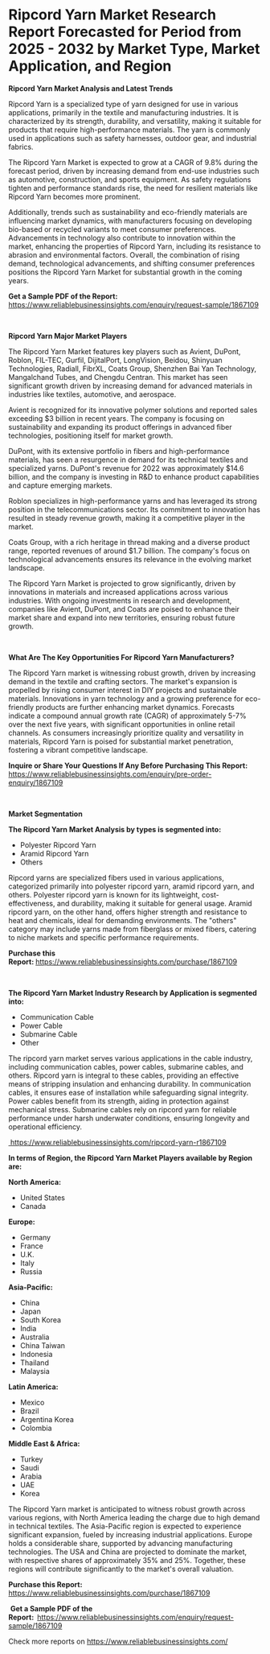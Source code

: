 <p><h1>Ripcord Yarn Market Research Report Forecasted for Period from 2025 -  2032 by Market Type, Market Application, and Region</h1></p><p><strong>Ripcord Yarn Market Analysis and Latest Trends</strong></p>
<p><p>Ripcord Yarn is a specialized type of yarn designed for use in various applications, primarily in the textile and manufacturing industries. It is characterized by its strength, durability, and versatility, making it suitable for products that require high-performance materials. The yarn is commonly used in applications such as safety harnesses, outdoor gear, and industrial fabrics.</p><p>The Ripcord Yarn Market is expected to grow at a CAGR of 9.8% during the forecast period, driven by increasing demand from end-use industries such as automotive, construction, and sports equipment. As safety regulations tighten and performance standards rise, the need for resilient materials like Ripcord Yarn becomes more prominent. </p><p>Additionally, trends such as sustainability and eco-friendly materials are influencing market dynamics, with manufacturers focusing on developing bio-based or recycled variants to meet consumer preferences. Advancements in technology also contribute to innovation within the market, enhancing the properties of Ripcord Yarn, including its resistance to abrasion and environmental factors. Overall, the combination of rising demand, technological advancements, and shifting consumer preferences positions the Ripcord Yarn Market for substantial growth in the coming years.</p></p>
<p><strong>Get a Sample PDF of the Report:&nbsp;</strong> <a href="https://www.reliablebusinessinsights.com/enquiry/request-sample/1867109?utm_campaign=2094&utm_medium=2&utm_source=Github&utm_content=ia&utm_term=04022025&utm_id=ripcord-yarn">https://www.reliablebusinessinsights.com/enquiry/request-sample/1867109</a></p>
<p>&nbsp;</p>
<p><strong>Ripcord Yarn Major Market Players</strong></p>
<p><p>The Ripcord Yarn Market features key players such as Avient, DuPont, Roblon, FIL-TEC, Gurfil, DijitalPort, LongVision, Beidou, Shinyuan Technologies, Radiall, FibrXL, Coats Group, Shenzhen Bai Yan Technology, Mangalchand Tubes, and Chengdu Centran. This market has seen significant growth driven by increasing demand for advanced materials in industries like textiles, automotive, and aerospace.</p><p>Avient is recognized for its innovative polymer solutions and reported sales exceeding $3 billion in recent years. The company is focusing on sustainability and expanding its product offerings in advanced fiber technologies, positioning itself for market growth.</p><p>DuPont, with its extensive portfolio in fibers and high-performance materials, has seen a resurgence in demand for its technical textiles and specialized yarns. DuPont's revenue for 2022 was approximately $14.6 billion, and the company is investing in R&D to enhance product capabilities and capture emerging markets.</p><p>Roblon specializes in high-performance yarns and has leveraged its strong position in the telecommunications sector. Its commitment to innovation has resulted in steady revenue growth, making it a competitive player in the market.</p><p>Coats Group, with a rich heritage in thread making and a diverse product range, reported revenues of around $1.7 billion. The company's focus on technological advancements ensures its relevance in the evolving market landscape.</p><p>The Ripcord Yarn Market is projected to grow significantly, driven by innovations in materials and increased applications across various industries. With ongoing investments in research and development, companies like Avient, DuPont, and Coats are poised to enhance their market share and expand into new territories, ensuring robust future growth.</p></p>
<p>&nbsp;</p>
<p><strong>What Are The Key Opportunities For Ripcord Yarn Manufacturers?</strong></p>
<p><p>The Ripcord Yarn market is witnessing robust growth, driven by increasing demand in the textile and crafting sectors. The market's expansion is propelled by rising consumer interest in DIY projects and sustainable materials. Innovations in yarn technology and a growing preference for eco-friendly products are further enhancing market dynamics. Forecasts indicate a compound annual growth rate (CAGR) of approximately 5-7% over the next five years, with significant opportunities in online retail channels. As consumers increasingly prioritize quality and versatility in materials, Ripcord Yarn is poised for substantial market penetration, fostering a vibrant competitive landscape.</p></p>
<p><strong>Inquire or Share Your Questions If Any Before Purchasing This Report:</strong> <a href="https://www.reliablebusinessinsights.com/enquiry/pre-order-enquiry/1867109?utm_campaign=2094&utm_medium=2&utm_source=Github&utm_content=ia&utm_term=04022025&utm_id=ripcord-yarn">https://www.reliablebusinessinsights.com/enquiry/pre-order-enquiry/1867109</a></p>
<p>&nbsp;</p>
<p><strong>Market Segmentation</strong></p>
<p><strong>The Ripcord Yarn Market Analysis by types is segmented into:</strong></p>
<p><ul><li>Polyester Ripcord Yarn</li><li>Aramid Ripcord Yarn</li><li>Others</li></ul></p>
<p><p>Ripcord yarns are specialized fibers used in various applications, categorized primarily into polyester ripcord yarn, aramid ripcord yarn, and others. Polyester ripcord yarn is known for its lightweight, cost-effectiveness, and durability, making it suitable for general usage. Aramid ripcord yarn, on the other hand, offers higher strength and resistance to heat and chemicals, ideal for demanding environments. The "others" category may include yarns made from fiberglass or mixed fibers, catering to niche markets and specific performance requirements.</p></p>
<p><strong>Purchase this Report:&nbsp;</strong><a href="https://www.reliablebusinessinsights.com/purchase/1867109?utm_campaign=2094&utm_medium=2&utm_source=Github&utm_content=ia&utm_term=04022025&utm_id=ripcord-yarn">https://www.reliablebusinessinsights.com/purchase/1867109</a></p>
<p>&nbsp;</p>
<p><strong>The Ripcord Yarn Market Industry Research by Application is segmented into:</strong></p>
<p><ul><li>Communication Cable</li><li>Power Cable</li><li>Submarine Cable</li><li>Other</li></ul></p>
<p><p>The ripcord yarn market serves various applications in the cable industry, including communication cables, power cables, submarine cables, and others. Ripcord yarn is integral to these cables, providing an effective means of stripping insulation and enhancing durability. In communication cables, it ensures ease of installation while safeguarding signal integrity. Power cables benefit from its strength, aiding in protection against mechanical stress. Submarine cables rely on ripcord yarn for reliable performance under harsh underwater conditions, ensuring longevity and operational efficiency.</p></p>
<p><a href="https://www.reliablebusinessinsights.com/ripcord-yarn-r1867109?utm_campaign=2094&utm_medium=2&utm_source=Github&utm_content=ia&utm_term=04022025&utm_id=ripcord-yarn">&nbsp;https://www.reliablebusinessinsights.com/ripcord-yarn-r1867109</a></p>
<p><strong>In terms of Region, the Ripcord Yarn Market Players available by Region are:</strong></p>
<p>
    <p> <strong> North America: </strong>
        <ul>
            <li>United States</li>
            <li>Canada</li>
        </ul>
        </p> 
    <p> <strong> Europe: </strong>
        <ul>
            <li>Germany</li>
            <li>France</li>
            <li>U.K.</li>
            <li>Italy</li>
            <li>Russia</li>
        </ul>
        </p> 
    <p> <strong> Asia-Pacific: </strong>
        <ul>
            <li>China</li>
            <li>Japan</li>
            <li>South Korea</li>
            <li>India</li>
            <li>Australia</li>
            <li>China Taiwan</li>
            <li>Indonesia</li>
            <li>Thailand</li>
            <li>Malaysia</li>
        </ul>
        </p> 
    <p> <strong> Latin America: </strong>
        <ul>
            <li>Mexico</li>
            <li>Brazil</li>
            <li>Argentina Korea</li>
            <li>Colombia</li>
        </ul>
        </p> 
    <p> <strong> Middle East & Africa: </strong>
        <ul>
            <li>Turkey</li>
            <li>Saudi</li>
            <li>Arabia</li>
            <li>UAE</li>
            <li>Korea</li>
        </ul>
    </p>
    </p>
<p><p>The Ripcord Yarn market is anticipated to witness robust growth across various regions, with North America leading the charge due to high demand in technical textiles. The Asia-Pacific region is expected to experience significant expansion, fueled by increasing industrial applications. Europe holds a considerable share, supported by advancing manufacturing technologies. The USA and China are projected to dominate the market, with respective shares of approximately 35% and 25%. Together, these regions will contribute significantly to the market's overall valuation.</p></p>
<p><strong>Purchase this Report: </strong><a href="https://www.reliablebusinessinsights.com/purchase/1867109?utm_campaign=2094&utm_medium=2&utm_source=Github&utm_content=ia&utm_term=04022025&utm_id=ripcord-yarn">https://www.reliablebusinessinsights.com/purchase/1867109</a></p>
<p>&nbsp;<strong>Get a Sample PDF of the Report:&nbsp;&nbsp;</strong><a href="https://www.reliablebusinessinsights.com/enquiry/request-sample/1867109?utm_campaign=2094&utm_medium=2&utm_source=Github&utm_content=ia&utm_term=04022025&utm_id=ripcord-yarn">https://www.reliablebusinessinsights.com/enquiry/request-sample/1867109</a></p>
<p><strong></strong></p>
<p>Check more reports on <a href="https://www.reliablebusinessinsights.com/?utm_campaign=2094&utm_medium=2&utm_source=Github&utm_content=ia&utm_term=04022025&utm_id=ripcord-yarn">https://www.reliablebusinessinsights.com/</a></p>
